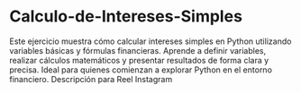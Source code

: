 # Calculo-de-Intereses-Simples
Este ejercicio muestra cómo calcular intereses simples en Python utilizando variables básicas y fórmulas financieras. Aprende a definir variables, realizar cálculos matemáticos y presentar resultados de forma clara y precisa. Ideal para quienes comienzan a explorar Python en el entorno financiero.  Descripción para Reel Instagram
